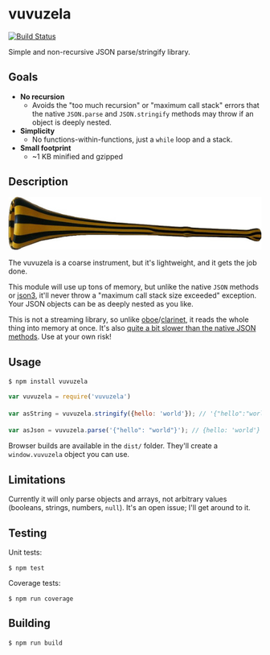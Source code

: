 vuvuzela
=========

[![Build Status](https://travis-ci.org/nolanlawson/vuvuzela.svg)](https://travis-ci.org/nolanlawson/vuvuzela)

Simple and non-recursive JSON parse/stringify library.

Goals
-----

- **No recursion**
  - Avoids the "too much recursion" or "maximum call stack" errors that the native `JSON.parse` and `JSON.stringify`  methods may throw if an object is deeply nested.
- **Simplicity**
  - No functions-within-functions, just a `while` loop and a stack.
- **Small footprint**
  - ~1 KB minified and gzipped

Description
-----

[![vuvuzela, courtesy of Berndt Meyer via the Wikipedia page](vuvuzela.jpg)](https://en.wikipedia.org/wiki/Vuvuzela)

The vuvuzela is a coarse instrument, but it's lightweight, and it gets the job done.

This module will use up tons of memory, but unlike the native `JSON` methods or [json3](https://github.com/bestiejs/json3), it'll never throw a "maximum call stack size exceeded" exception. Your JSON objects can be as deeply nested as you like.

This is not a streaming library, so unlike [oboe](https://github.com/jimhigson/oboe.js)/[clarinet](https://github.com/dscape/clarinet), it reads the whole thing into memory at once. It's also [quite a bit slower than the native JSON methods](http://jsperf.com/vuvuzela-vs-json). Use at your own risk!

Usage
------

    $ npm install vuvuzela

```js
var vuvuzela = require('vuvuzela')

var asString = vuvuzela.stringify({hello: 'world'}); // '{"hello":"world"}'

var asJson = vuvuzela.parse('{"hello": "world"}'); // {hello: 'world'}

```

Browser builds are available in the `dist/` folder. They'll create a `window.vuvuzela` object you can use.

Limitations
---------

Currently it will only parse objects and arrays, not arbitrary values (booleans, strings, numbers, `null`). It's an open issue; I'll get around to it.

Testing
------

Unit tests:

    $ npm test
    
Coverage tests:

    $ npm run coverage
    
Building
-------

    $ npm run build
